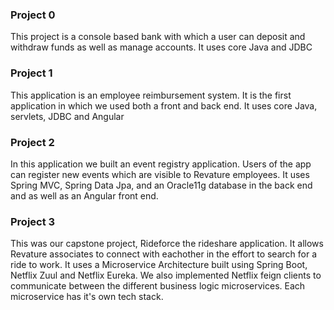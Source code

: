 ### Project 0
This project is a console based bank with which a user can deposit and withdraw funds as well as manage accounts. It uses core Java and JDBC

### Project 1
This application is an employee reimbursement system. It is the first application in which we used both a front and back end. It uses core Java, servlets, JDBC and Angular

### Project 2
In this application we built an event registry application. Users of the app can register new events which are visible to Revature employees. It uses Spring MVC, Spring Data Jpa, and an Oracle11g database in the back end and as well as an Angular front end.

### Project 3
This was our capstone project, Rideforce the rideshare application. It allows Revature associates to connect with eachother in the effort to search for a ride to work. It uses a Microservice Architecture built using Spring Boot, Netflix Zuul and Netflix Eureka. We also implemented Netflix feign clients to communicate between the different business logic microservices. Each microservice has it's own tech stack.
